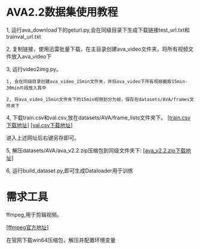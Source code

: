 # **AVA2.2数据集使用教程**

1, 运行ava_download下的geturl.py,会在同级目录下生成下载链接test_url.txt和trainval_url.txt
    
2, 复制链接，使用迅雷批量下载，在主目录创建ava_video文件夹，将所有视频文件放入ava_video下
    
3, 运行video2img.py。

    1, 会在同级目录创建ava_video_15min文件夹，并将ava_video下所有视频截取15min-30min片段放入其中

    2, 将ava_video_15min文件夹下的15min视频划分为帧，保存在datasets/AVA/frames文件夹下
    
4, 下载train.csv和val.csv,放在datasets/AVA/frame_lists文件夹下。
    [[train.csv下载地址]](https://dl.fbaipublicfiles.com/video-long-term-feature-banks/data/ava/frame_lists/train.csv)
    [[val.csv下载地址]](https://dl.fbaipublicfiles.com/video-long-term-feature-banks/data/ava/frame_lists/val.csv)

进入上述网址后右键另存即可。
    
5, 解压datasets/AVA/ava_v2.2.zip压缩包到同级文件夹下:
    [[ava_v2.2.zip下载地址]](https://s3.amazonaws.com/ava-dataset/annotations/ava_v2.2.zip)
    
6, 运行build_dataset.py,即可生成Dataloader用于训练
    
# **需求工具**

ffmpeg,用于剪辑视频。

[[ffmpeg官方地址]](https://www.ffmpeg.org/)

在官网下载win64压缩包，解压并配置环境变量

